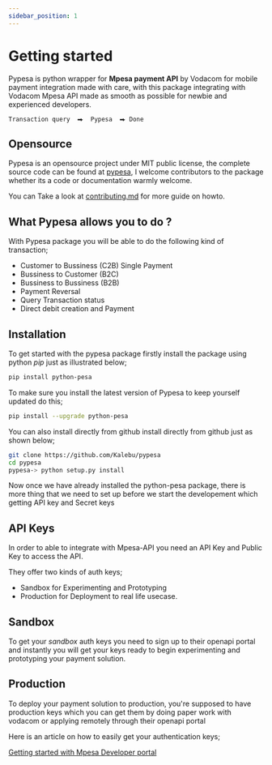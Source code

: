 ```yaml
---
sidebar_position: 1
---
```


# Getting started

Pypesa is python wrapper for  **Mpesa payment API**  by Vodacom for mobile payment integration made with care, with this package integrating with Vodacom Mpesa API made as smooth as
possible for newbie and experienced developers.

`Transaction query  ⮕  Pypesa  ⮕ Done`

## Opensource

Pypesa is an opensource project under MIT public license, the complete source code can be found at [pypesa](https://kalebu.github.io/pypesa), I welcome contributors to the package whether its a code or documentation warmly welcome.

You can Take a look at [contributing.md](https://github.com/Kalebu/pypesa/blob/main/Contributing.md) for more guide on howto.

## What Pypesa allows you to do ?

With Pypesa package you will be able to do the following kind of transaction;

- Customer to Bussiness (C2B) Single Payment
- Bussiness to Customer (B2C)
- Bussiness to Bussiness (B2B)
- Payment Reversal
- Query Transaction status
- Direct debit creation and Payment

## Installation

To get started with the pypesa package firstly install the package using python *pip* just as illustrated below;

```bash
pip install python-pesa
```

To make sure you install the latest version of Pypesa to keep yourself updated do this;

```bash
pip install --upgrade python-pesa
```

You can also install directly from github install directly from github just as shown below;

```bash
git clone https://github.com/Kalebu/pypesa
cd pypesa
pypesa-> python setup.py install 
```

Now once we have already installed the python-pesa package, there is more thing that we need to set up before we start the developement which getting API key and Secret keys

## API Keys

In order to able to integrate with Mpesa-API you need an API Key and Public Key to access the API.

They offer two kinds of auth keys;

- Sandbox for Experimenting and Prototyping
- Production for Deployment to real life usecase.

## Sandbox

To get your *sandbox* auth keys you need to sign up to their openapi portal and instantly you will get your keys ready to begin experimenting and prototyping your payment solution.

## Production

To deploy your payment solution to production, you're supposed to have production keys which you can get them by doing paper work with vodacom or applying remotely through their openapi portal

Here is an article on how to easily get your authentication keys;

[Getting started with Mpesa Developer portal](https://dev.to/alphaolomi/getting-started-with-mpesa-developer-portal-46a4)